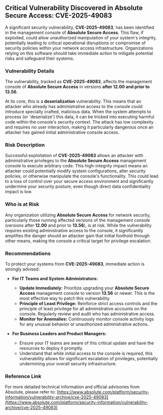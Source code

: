 ## Critical Vulnerability Discovered in Absolute Secure Access: CVE-2025-49083

A significant security vulnerability, **CVE-2025-49083**, has been identified in the management console of **Absolute Secure Access**. This flaw, if exploited, could allow unauthorized manipulation of your system's integrity, potentially leading to critical operational disruptions or compromise of security policies within your network access infrastructure. Organizations relying on this software should take immediate action to mitigate potential risks and safeguard their systems.

### Vulnerability Details

The vulnerability, tracked as **CVE-2025-49083**, affects the management console of **Absolute Secure Access** in versions **after 12.00 and prior to 13.56**.

At its core, this is a **deserialization** vulnerability. This means that an attacker who already has administrative access to the console could introduce specially crafted, malicious data. When the system attempts to process (or 'deserialize') this data, it can be tricked into executing harmful code within the console's security context. The attack has low complexity and requires no user interaction, making it particularly dangerous once an attacker has gained initial administrative console access.

### Risk Description

Successful exploitation of **CVE-2025-49083** allows an attacker with administrative privileges to the **Absolute Secure Access** management console to execute arbitrary code. This high-integrity impact means an attacker could potentially modify system configurations, alter security policies, or otherwise manipulate the console's functionality. This could lead to a loss of control over your secure access environment and significantly undermine your security posture, even though direct data confidentiality impact is low.

### Who is at Risk

Any organization utilizing **Absolute Secure Access** for network security, particularly those running affected versions of the management console (versions after **12.00** and prior to **13.56**), is at risk. While the vulnerability requires existing administrative access to the console, it significantly amplifies the danger should an attacker gain that initial foothold through other means, making the console a critical target for privilege escalation.

### Recommendations

To protect your systems from **CVE-2025-49083**, immediate action is strongly advised:

*   **For IT Teams and System Administrators:**
    *   **Update Immediately:** Prioritize upgrading your **Absolute Secure Access** management console to version **13.56** or newer. This is the most effective way to patch this vulnerability.
    *   **Principle of Least Privilege:** Reinforce strict access controls and the principle of least privilege for all administrative accounts on the console. Regularly review and audit who has administrative access.
    *   **Monitor for Anomalies:** Continuously monitor console activity logs for any unusual behavior or unauthorized administrative actions.

*   **For Business Leaders and Product Managers:**
    *   Ensure your IT teams are aware of this critical update and have the resources to deploy it promptly.
    *   Understand that while initial access to the console is required, this vulnerability allows for significant escalation of privileges, potentially undermining your overall security infrastructure.

### Reference Link

For more detailed technical information and official advisories from Absolute, please refer to:
[https://www.absolute.com/platform/security-information/vulnerability-archive/cve-2025-49083](https://www.absolute.com/platform/security-information/vulnerability-archive/cve-2025-49083)
